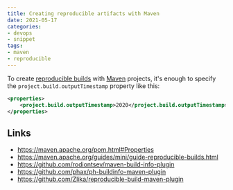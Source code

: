 ```yaml
---
title: Creating reproducible artifacts with Maven
date: 2021-05-17
categories:
- devops
- snippet
tags:
- maven
- reproducible
---
```


To create [reproducible builds](https://reproducible-builds.org/) with [Maven](https://maven.apache.org/) projects, it's enough to specify the `project.build.outputTimestamp` property like this:

```xml
<properties>
    <project.build.outputTimestamp>2020</project.build.outputTimestamp>
</properties>
```

## Links

- https://maven.apache.org/pom.html#Properties
- https://maven.apache.org/guides/mini/guide-reproducible-builds.html
- https://github.com/rodiontsev/maven-build-info-plugin
- https://github.com/phax/ph-buildinfo-maven-plugin
- https://github.com/Zlika/reproducible-build-maven-plugin
